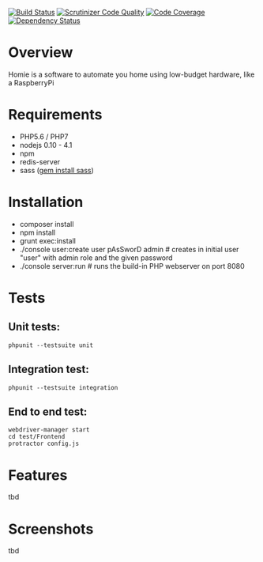 [![Build Status](https://travis-ci.org/brainexe/homie.png?branch=master)](https://travis-ci.org/brainexe/homie)
[![Scrutinizer Code Quality](https://scrutinizer-ci.com/g/brainexe/homie/badges/quality-score.png?b=master)](https://scrutinizer-ci.com/g/brainexe/homie/?branch=master)
[![Code Coverage](https://scrutinizer-ci.com/g/brainexe/homie/badges/coverage.png?b=master)](https://scrutinizer-ci.com/g/brainexe/homie/?branch=master)
[![Dependency Status](https://www.versioneye.com/user/projects/5669f01243cfea003100019c/badge.svg?style=flat)](https://www.versioneye.com/user/projects/5669f01243cfea003100019c)

# Overview
Homie is a software to automate you home using low-budget hardware, like a RaspberryPi

# Requirements
 - PHP5.6 / PHP7
 - nodejs 0.10 - 4.1
 - npm
 - redis-server
 - sass ([gem install sass](http://sass-lang.com/install))

# Installation
  - composer install
  - npm install
  - grunt exec:install
  - ./console user:create user pAsSworD admin # creates in initial user "user" with admin role and the given password
  - ./console server:run # runs the build-in PHP webserver on port 8080

# Tests
## Unit tests:
```
phpunit --testsuite unit 
```

## Integration test:
```
phpunit --testsuite integration
```

## End to end test:
```npm install -g protractor
webdriver-manager start
cd test/Frontend
protractor config.js
```
# Features
tbd

# Screenshots
tbd


